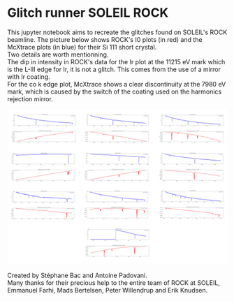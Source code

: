 # Glitch runner SOLEIL ROCK

This jupyter notebook aims to recreate the glitches found on SOLEIL's ROCK beamline. The picture below shows ROCK's I0 plots (in red) and the McXtrace plots (in blue) for their Si 111 short crystal.    
Two details are worth mentionning.   
The dip in intensity in ROCK's data for the Ir plot at the 11215 eV mark which is the L-III edge for Ir, it is not a glitch. This comes from the use of a mirror with Ir coating.     
For the co k edge plot, McXtrace shows a clear discontinuity at the 7980 eV mark, which is caused by the switch of the coating used on the harmonics rejection mirror.    

![Si 111 McXtrace and ROCK data](./images/si_111_short_results.png)

Created by Stéphane Bac and Antoine Padovani.  
Many thanks for their precious help to the entire team of ROCK at SOLEIL, Emmanuel Farhi, Mads Bertelsen, Peter Willendrup and Erik Knudsen.
